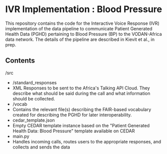 # IVR Implementation : Blood Pressure

This repository contains the code for the Interactive Voice Response (IVR) implementation of the data pipeline to communicate Patient Generated Health Data (PGHD) pertaining to Blood Pressure (BP) to the VODAN-Africa data network. The details of the pipeline are described in Kievit et al., in prep. 

## Contents

/src
- /standard_responses
 - XML Responses to be sent to the Africa's Talking API Cloud. They describe what should be said during the call and what information should be collected.
- /vocab
 - Contains the relevant file(s) describing the FAIR-based vocabulary created for describing the PGHD for later interoperability.
- cedar_template.json
 - Empty CEDAR template instance based on the "Patient Generated Health Data: Blood Pressure" template available on CEDAR
- main.py
 - Handles incoming calls, routes users to the appropriate responses, and collects and sends the data
